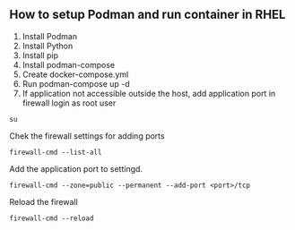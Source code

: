 ## How to setup Podman and run container in RHEL

1. Install Podman
2. Install Python
3. Install pip
4. Install podman-compose
5. Create docker-compose.yml
6. Run podman-compose up -d
7. If application not accessible outside the host, add application port in firewall
login as root user
```
su 
```
Chek the firewall settings for adding ports
```
firewall-cmd --list-all
```
Add the application port to settingd.
```
firewall-cmd --zone=public --permanent --add-port <port>/tcp
```
Reload the firewall
```
firewall-cmd --reload
```
